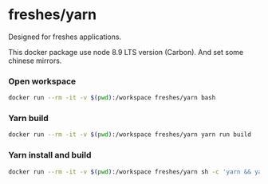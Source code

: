 # freshes/yarn

Designed for freshes applications.

This docker package use node 8.9 LTS version (Carbon). And set some chinese mirrors.

### Open workspace
``` bash
docker run --rm -it -v $(pwd):/workspace freshes/yarn bash
```

### Yarn build
``` bash
docker run --rm -it -v $(pwd):/workspace freshes/yarn yarn run build
```

### Yarn install and build
``` bash
docker run --rm -it -v $(pwd):/workspace freshes/yarn sh -c 'yarn && yarn run build'
```
